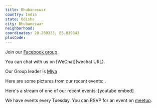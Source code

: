 ```yaml
---
title: Bhubaneswar
country: India
state: Odisha
city: Bhubaneswar
neighborhood: 
coordinates: 20.260333, 85.839343
plusCode:
---
```

Join our [Facebook group](https://www.facebook.com/groups/free.code.camp.bhubaneswar).

You can chat with us on [WeChat](wechat URL).

Our Group leader is [Miya](freecodecamp.org/miya)

Here are some pictures from our recent events:
![]().

Here's a stream of one of our recent events:
[youtube embed]

We have events every Tuesday. You can RSVP for an event on [meetup](meetupurl).
